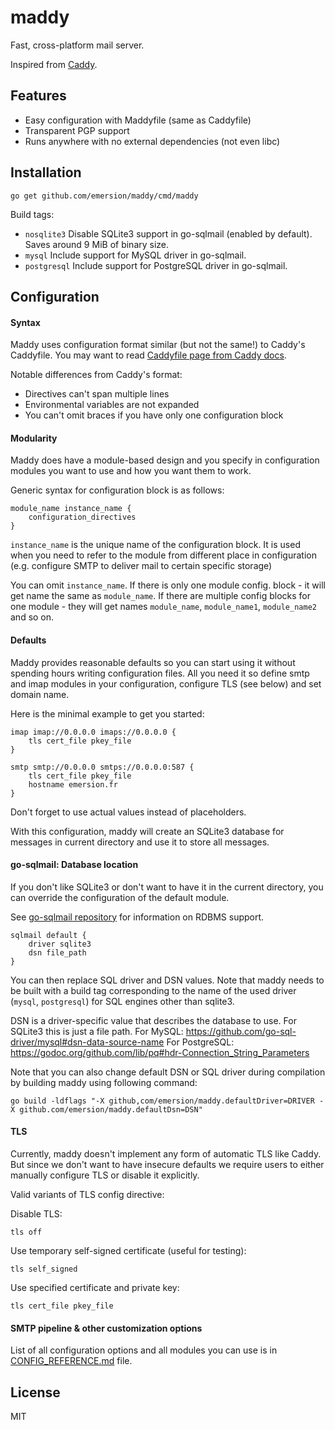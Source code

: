 # maddy

Fast, cross-platform mail server.

Inspired from [Caddy](https://github.com/mholt/caddy).

## Features

* Easy configuration with Maddyfile (same as Caddyfile)
* Transparent PGP support
* Runs anywhere with no external dependencies (not even libc)

## Installation

```shell
go get github.com/emersion/maddy/cmd/maddy
```

Build tags:
* `nosqlite3`
  Disable SQLite3 support in go-sqlmail (enabled by default). Saves around 9
  MiB of binary size.
* `mysql`
  Include support for MySQL driver in go-sqlmail.
* `postgresql`
  Include support for PostgreSQL driver in go-sqlmail.

## Configuration

#### Syntax

Maddy uses configuration format similar (but not the same!) to Caddy's
Caddyfile.  You may want to read [Caddyfile page from Caddy docs](https://caddyserver.com/docs/caddyfile).

Notable differences from Caddy's format:
* Directives can't span multiple lines
* Environmental variables are not expanded
* You can't omit braces if you have only one configuration block

#### Modularity

Maddy does have a module-based design and you specify in configuration modules
you want to use and how you want them to work.

Generic syntax for configuration block is as follows:
```
module_name instance_name {
    configuration_directives
}
```

`instance_name` is the unique name of the configuration block. It is used when
you need to refer to the module from different place in configuration (e.g.
configure SMTP to deliver mail to certain specific storage)

You can omit `instance_name`. If there is only one module config. block - it
will get name the same as `module_name`. If there are multiple config blocks
for one module - they will get names `module_name`, `module_name1`,
`module_name2` and so on.

#### Defaults

Maddy provides reasonable defaults so you can start using it without spending
hours writing configuration files. All you need it so define smtp and imap
modules in your configuration, configure TLS (see below) and set domain name.

Here is the minimal example to get you started:
```
imap imap://0.0.0.0 imaps://0.0.0.0 {
    tls cert_file pkey_file
}

smtp smtp://0.0.0.0 smtps://0.0.0.0:587 {
    tls cert_file pkey_file
    hostname emersion.fr
}
```
Don't forget to use actual values instead of placeholders.

With this configuration, maddy will create an SQLite3 database for messages in
current directory and use it to store all messages.

#### go-sqlmail: Database location

If you don't like SQLite3 or don't want to have it in the current directory,
you can override the configuration of the default module.

See [go-sqlmail repository](https://github.com/foxcpp/go-sqlmail) for
information on RDBMS support.

```
sqlmail default {
    driver sqlite3
    dsn file_path
}
```

You can then replace SQL driver and DSN values. Note that maddy needs to be
built with a build tag corresponding to the name of the used driver (`mysql`,
`postgresql`) for SQL engines other than sqlite3.

DSN is a driver-specific value that describes the database to use.
For SQLite3 this is just a file path.
For MySQL: https://github.com/go-sql-driver/mysql#dsn-data-source-name
For PostgreSQL: https://godoc.org/github.com/lib/pq#hdr-Connection_String_Parameters

Note that you can also change default DSN or SQL driver during compilation
by building maddy using following command:
```shell
go build -ldflags "-X github,com/emersion/maddy.defaultDriver=DRIVER -X github.com/emersion/maddy.defaultDsn=DSN"
```

#### TLS

Currently, maddy doesn't implement any form of automatic TLS like Caddy. But
since we don't want to have insecure defaults we require users to either
manually configure TLS or disable it explicitly.

Valid variants of TLS config directive:

Disable TLS:
```
tls off
```

Use temporary self-signed certificate (useful for testing):
```
tls self_signed
```

Use specified certificate and private key:
```
tls cert_file pkey_file
```

#### SMTP pipeline & other customization options 

List of all configuration options and all modules you can use is in
[CONFIG_REFERENCE.md](CONFIG_REFERENCE.md) file.

## License

MIT
